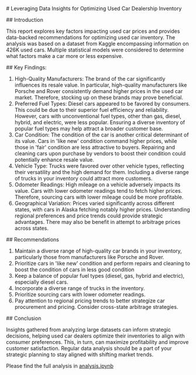 # Leveraging Data Insights for Optimizing Used Car Dealership Inventory 

## Introduction

This report explores key factors impacting used car prices and provides data-backed recommendations for optimizing used car inventory. The analysis was based on a dataset from Kaggle encompassing information on 426K used cars. Multiple statistical models were considered to determine what factors make a car more or less expensive.

## Key Findings:

1. High-Quality Manufacturers: The brand of the car significantly influences its resale value. In particular, high-quality manufacturers like Porsche and Rover consistently demand higher prices in the used car market. Therefore, stocking up on these brands may prove beneficial.
2. Preferred Fuel Types: Diesel cars appeared to be favored by consumers. This could be due to their superior fuel efficiency and reliability. However, cars with unconventional fuel types, other than gas, diesel, hybrid, and electric, were less popular. Ensuring a diverse inventory of popular fuel types may help attract a broader customer base.
3. Car Condition: The condition of the car is another critical determinant of its value. Cars in 'like new' condition command higher prices, while those in 'fair' condition are less attractive to buyers. Repairing and cleaning cars upon purchase by vendors to boost their condition could potentially enhance resale value.
4. Vehicle Type: Trucks were favored over other vehicle types, reflecting their versatility and the high demand for them. Including a diverse range of trucks in your inventory could attract more customers.
5. Odometer Readings: High mileage on a vehicle adversely impacts its value. Cars with lower odometer readings tend to fetch higher prices. Therefore, sourcing cars with lower mileage could be more profitable.
6. Geographical Variation: Prices varied significantly across different states, with cars in Alaska fetching notably higher prices. Understanding regional preferences and price trends could provide strategic advantages. There may also be benefit in attempt to arbitrage prices across states.

## Recommendations

1. Maintain a diverse range of high-quality car brands in your inventory, particularly those from manufacturers like Porsche and Rover.
2. Prioritize cars in 'like new' condition and perform repairs and cleaning to boost the condition of cars in less good condition
3. Keep a balance of popular fuel types (diesel, gas, hybrid and electric), especially diesel cars.
4. Incorporate a diverse range of trucks in the inventory.
5. Prioritize sourcing cars with lower odometer readings.
6. Pay attention to regional pricing trends to better strategize car procurement and pricing. Consider cross-state arbitrage strategies.

## Conclusion

Insights gathered from analyzing large datasets can inform strategic decisions, helping used car dealers optimize their inventories to align with consumer preferences. This, in turn, can maximize profitability and improve customer satisfaction. Regular data analysis should be a part of your strategic planning to stay aligned with shifting market trends.

Please find the full analysis in [analysis.ipynb](analysis.ipynb)